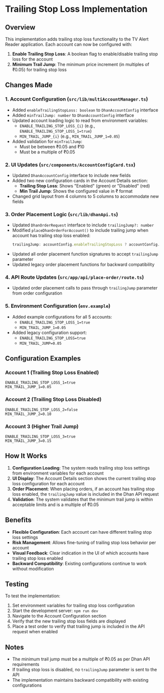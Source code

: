 # Trailing Stop Loss Implementation

## Overview
This implementation adds trailing stop loss functionality to the TV Alert Reader application. Each account can now be configured with:

1. **Enable Trailing Stop Loss**: A boolean flag to enable/disable trailing stop loss for the account
2. **Minimum Trail Jump**: The minimum price increment (in multiples of ₹0.05) for trailing stop loss

## Changes Made

### 1. Account Configuration (`src/lib/multiAccountManager.ts`)
- Added `enableTrailingStopLoss: boolean` to `DhanAccountConfig` interface
- Added `minTrailJump: number` to `DhanAccountConfig` interface
- Updated account loading logic to read from environment variables:
  - `ENABLE_TRAILING_STOP_LOSS_{i}` (e.g., `ENABLE_TRAILING_STOP_LOSS_1=true`)
  - `MIN_TRAIL_JUMP_{i}` (e.g., `MIN_TRAIL_JUMP_1=0.05`)
- Added validation for `minTrailJump`:
  - Must be between ₹0.05 and ₹10
  - Must be a multiple of ₹0.05

### 2. UI Updates (`src/components/AccountConfigCard.tsx`)
- Updated `DhanAccountConfig` interface to include new fields
- Added two new configuration cards in the Account Details section:
  - **Trailing Stop Loss**: Shows "Enabled" (green) or "Disabled" (red)
  - **Min Trail Jump**: Shows the configured value in ₹ format
- Changed grid layout from 4 columns to 5 columns to accommodate new fields

### 3. Order Placement Logic (`src/lib/dhanApi.ts`)
- Updated `DhanOrderRequest` interface to include `trailingJump?: number`
- Modified `placeDhanOrderForAccount()` to include trailing jump when account has trailing stop loss enabled:
  ```typescript
  trailingJump: accountConfig.enableTrailingStopLoss ? accountConfig.minTrailJump : undefined
  ```
- Updated all order placement function signatures to accept `trailingJump` parameter
- Updated legacy order placement functions for backward compatibility

### 4. API Route Updates (`src/app/api/place-order/route.ts`)
- Updated order placement calls to pass through `trailingJump` parameter from order configuration

### 5. Environment Configuration (`env.example`)
- Added example configurations for all 5 accounts:
  - `ENABLE_TRAILING_STOP_LOSS_1=true`
  - `MIN_TRAIL_JUMP_1=0.05`
- Added legacy configuration support:
  - `ENABLE_TRAILING_STOP_LOSS=true`
  - `MIN_TRAIL_JUMP=0.05`

## Configuration Examples

### Account 1 (Trailing Stop Loss Enabled)
```env
ENABLE_TRAILING_STOP_LOSS_1=true
MIN_TRAIL_JUMP_1=0.05
```

### Account 2 (Trailing Stop Loss Disabled)
```env
ENABLE_TRAILING_STOP_LOSS_2=false
MIN_TRAIL_JUMP_2=0.10
```

### Account 3 (Higher Trail Jump)
```env
ENABLE_TRAILING_STOP_LOSS_3=true
MIN_TRAIL_JUMP_3=0.15
```

## How It Works

1. **Configuration Loading**: The system reads trailing stop loss settings from environment variables for each account
2. **UI Display**: The Account Details section shows the current trailing stop loss configuration for each account
3. **Order Placement**: When placing orders, if an account has trailing stop loss enabled, the `trailingJump` value is included in the Dhan API request
4. **Validation**: The system validates that the minimum trail jump is within acceptable limits and is a multiple of ₹0.05

## Benefits

- **Flexible Configuration**: Each account can have different trailing stop loss settings
- **Risk Management**: Allows fine-tuning of trailing stop loss behavior per account
- **Visual Feedback**: Clear indication in the UI of which accounts have trailing stop loss enabled
- **Backward Compatibility**: Existing configurations continue to work without modification

## Testing

To test the implementation:

1. Set environment variables for trailing stop loss configuration
2. Start the development server: `npm run dev`
3. Navigate to the Account Configuration section
4. Verify that the new trailing stop loss fields are displayed
5. Place a test order to verify that trailing jump is included in the API request when enabled

## Notes

- The minimum trail jump must be a multiple of ₹0.05 as per Dhan API requirements
- If trailing stop loss is disabled, no `trailingJump` parameter is sent to the API
- The implementation maintains backward compatibility with existing configurations
